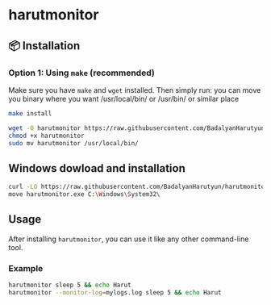 # harutmonitor
## 📦 Installation

### Option 1: Using `make` (recommended)
Make sure you have `make` and `wget` installed. Then simply run:
you can move you binary where you want /usr/local/bin/ or /usr/bin/ or similar place
```bash
make install
```
```bash
wget -O harutmonitor https://raw.githubusercontent.com/BadalyanHarutyun/harutmonitor/main/binaries/linux/harutmonitor
chmod +x harutmonitor
sudo mv harutmonitor /usr/local/bin/
```

## Windows dowload and installation
```bash
curl -LO https://raw.githubusercontent.com/BadalyanHarutyun/harutmonitor/main/binaries/windows/harutmonitor.exe
move harutmonitor.exe C:\Windows\System32\
```
## Usage

After installing `harutmonitor`, you can use it like any other command-line tool.

### Example

```bash
harutmonitor sleep 5 && echo Harut
harutmonitor --monitor-log=mylogs.log sleep 5 && echo Harut
